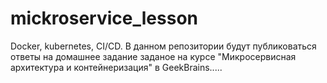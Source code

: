# mickroservice_lesson
Docker, kubernetes, CI/CD.
В данном репозитории будут публиковаться ответы на домашнее задание заданое на курсе "Микросервисная архитектура и контейнеризация" в GeekBrains.....